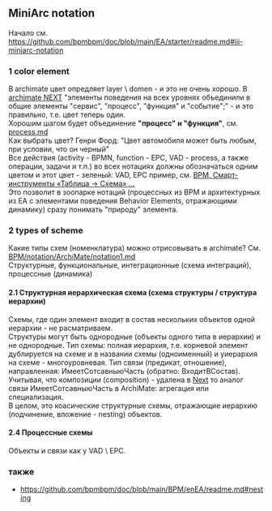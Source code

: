 ## MiniArc notation
Начало см. https://github.com/bpmbpm/doc/blob/main/EA/starter/readme.md#iii-miniarc-notation

### 1 color element
В archimate цвет опредляет layer \ domen - и это не очень хорошо. В [archimate NEXT](https://github.com/bpmbpm/doc/blob/main/BPM/notation/ArchiMate/readme.md#archimate-next-specification) "элементы поведения на всех уровнях объединили в общие элементы "сервис", "процесс", "функция" и "событие";" - и это правильно, т.е. цвет теперь один.    
Хорошим шагом будет объединение **"процесс" и "функция"**, см. [process.md](https://github.com/bpmbpm/doc/blob/main/METAMODEL/PROCESS/process.md)  
Как выбрать цвет?  Генри Форд: "Цвет автомобиля может быть любым, при условии, что он черный"  
Все действия (activity - BPMN, function - EPC, VAD - process, а также операции, задачи и т.п.) во всех нотациях должны обозначаться одним цветом и этот цвет - зеленый: VAD, EPC пример, см. [ВРМ. Смарт-инструменты «Таблица -> Схема» ...](https://habr.com/ru/articles/810851/)  
Это позволит в зоопарке нотаций (процессных из BPM и архитектурных из EA с элементами поведения Behavior Elements, отражающими динамику) сразу понимать "природу" элемента.  

### 2 types of scheme
Какие типы схем (номенклатура) можно отрисовывать в archimate? См. [BPM/notation/ArchiMate/notation1.md](https://github.com/bpmbpm/doc/blob/main/BPM/notation/ArchiMate/notation1.md)  
Структурные, функциональные, интеграционные (схема интеграций), процессные (динамика) 
#### 2.1 Структурная иерархическая схема (схема структуры / структура иерархии) 
Схемы, где один элемент входит в состав нескольких объектов одной иерархии - не расматриваем.  
Структуры могут быть однородные (объекты одного типа в иерархии) и не однородные. 
Тип схемы: полная иерархия, т.е. корневой элемент дублируется на схеме и в названии схемы (одноименный) и уиерархия на схеме - многоуровневая. 
Тип связи (предикат, отношение), направленная: ИмеетСотсавныюЧасть (обратно: ВходитВСостав). Учитывая, что композиции (composition) - удалена в [Next](https://github.com/bpmbpm/doc/tree/main/BPM/notation/ArchiMate#archimate-next-specification) то аналог связи ИмеетСотсавныюЧасть в ArchiMate: агрегация или специализация.   
В целом, это коасические структурные схемы, отражающие иерархию (подчинение, вложение - nesting) объектов. 

#### 2.4 Процессные схемы
Объекты и связи как у VAD \ EPC. 

### также
- https://github.com/bpmbpm/doc/blob/main/BPM/enEA/readme.md#nesting
  
